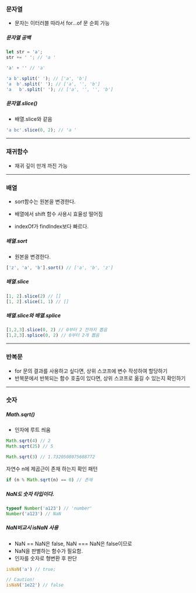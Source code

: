 ### 문자열

- 문자는 이터러블 따라서 for...of 문 순회 가능

##### 문자열 공백
``` javascript
let str = 'a';
str += ' '; // 'a '

'a' + '' // 'a'
```

```javascript
'a b'.split(' '); // ['a', 'b']
'a  b'.split(' '); // ['a', '', 'b']
'a   b'.split(' '); // ['a', '', '', 'b']
```
##### 문자열.slice()
- 배열.slice와 같음
``` javascript
'a bc'.slice(0, 2); // 'a '
```

- - -
### 재귀함수 
- 재귀 깊이 만개 까진 가능

- - -
### 배열
- sort함수는 원본을 변경한다. 

- 배열에서 shift 함수 사용시 효율성 떨어짐
- indexOf가 findIndex보다 빠르다. 

##### 배열.sort
- 원본을 변경한다.

``` javascript
['z', 'a', 'b'].sort() // ['a', 'b', 'z']
```
##### 배열.slice
``` javascript
[1, 2].slice(2) // []
[1, 2].slice(1, 1) // []
```
##### 배열.slice와 배열.splice
``` javascript 
[1,2,3].slice(0, 2) // 0부터 2 전까지 뽑음
[1,2,3].splice(0, 2) // 0부터 2개 뽑음 
```

- - -
### 반복문
- for 문의 결과를 사용하고 싶다면, 상위 스코프에 변수 작성하여 할당하기
- 반복문에서 반복되는 함수 호출이 있다면, 상위 스코프로 옮길 수 있는지 확인하기

- - -
### 숫자

##### Math.sqrt()
- 인자에 루트 씌움
``` javascript
Math.sqrt(4) // 2
Math.sqrt(25) // 5

Math.sqrt(3) // 1.7320508075688772
```

자연수 n에 제곱근이 존재 하는지 확인 패턴
``` javascript
if (n % Math.sqrt(n) == 0) // 존재 
```

##### NaN도 숫자 타입이다. 
``` javascript 
typeof Number('a123') // 'number'
Number('a123') // NaN
```

##### NaN비교시 isNaN 사용
- NaN == NaN은 false, NaN === NaN은 false이므로
- NaN을 판별하는 함수가 필요함.
- 인자를 숫자로 형변환 후 판단
``` javascript
isNaN('a') // true;

// Caution! 
isNaN('1e22') // false 
```
